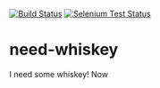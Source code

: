[![Build Status](https://secure.travis-ci.org/bernii/need-whiskey.png?branch=master)](http://travis-ci.org/bernii/need-whiskey) [![Selenium Test Status](https://saucelabs.com/buildstatus/berni_test_os)](https://saucelabs.com/u/berni_test_os)

need-whiskey
============

I need some whiskey! Now
